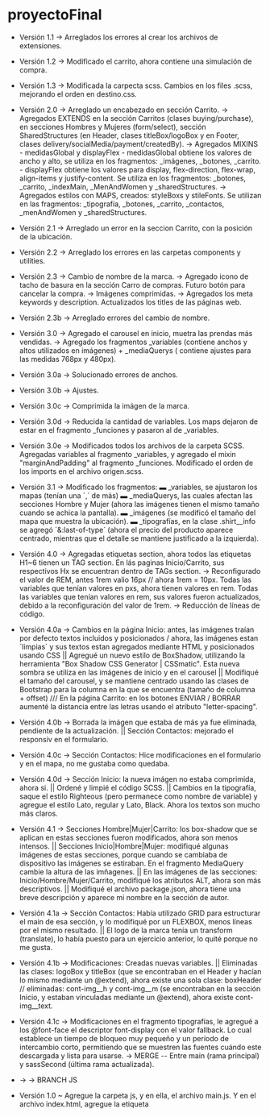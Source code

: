 # proyectoFinal
- Versión 1.1 → Arreglados los errores al crear los archivos de extensiones.
- Versión 1.2 → Modificado el carrito, ahora contiene una simulación de compra.
- Versión 1.3 → Modificada la carpecta scss. Cambios en los files .scss, mejorando el orden en destino.css.
- Versión 2.0 → Arreglado un encabezado en sección Carrito.
              → Agregados EXTENDS en la sección Carritos (clases buying/purchase), en secciones Hombres y Mujeres (form/select), sección SharedStructures (en Header, clases titleBox/logoBox y en Footer, clases delivery/socialMedia/payment/createdBy).
              → Agregados MIXINS - medidasGlobal y displayFlex - medidasGlobal obtiene los valores de ancho y alto, se utiliza en los fragmentos: _imágenes, _botones, _carrito. - displayFlex obtiene los valores para display, flex-direction, flex-wrap, align-items y justify-content. Se utiliza en los fragmentos: _botones, _carrito, _indexMain, _MenAndWomen y _sharedStructures.
              → Agregados estilos con MAPS, creados: styleBoxs y stileFonts. Se utilizan en las fragmentos: _tipografía, _botones, _carrito, _contactos, _menAndWomen y _sharedStructures. 
- Versión 2.1 → Arreglado un error en la seccion Carrito, con la posición de la ubicación.
- Versión 2.2 → Arreglado los errores en las carpetas components y utilities.
- Versión 2.3 → Cambio de nombre de la marca. 
              → Agregado icono de tacho de basura en la sección Carro de compras. Futuro botón para cancelar la compra.
              → Imágenes comprimidas. 
              → Agregados los meta keywords y description. Actualizados los titles de las páginas web.
- Versión 2.3b → Arreglado errores del cambio de nombre.
- Versión 3.0 → Agregado el carousel en inicio, muetra las prendas más vendidas. 
              → Agregado los fragmentos _variables (contiene anchos y altos utilizados en imágenes) + _mediaQuerys ( contiene ajustes para las medidas 768px y 480px).
- Versión 3.0a → Solucionado errores de anchos. 
- Versión 3.0b → Ajustes.
- Versión 3.0c → Comprimida la imágen de la marca. 
- Versión 3.0d → Reducida la cantidad de variables. Los maps dejaron de estar en el fragmento _funciones y pasaron al de _variables.
- Versión 3.0e → Modificados todos los archivos de la carpeta SCSS. Agregadas variables al fragmento _variables, y agregado el mixin "marginAndPadding" al fragmento _funciones. Modificado el orden de los imports en el archivo origen.scss.  
- Versión 3.1  → Modificado los fragmentos:
                      ▬ _variables, se ajustaron los mapas (tenían una ´,´ de más)
                      ▬ _mediaQuerys, las cuales afectan las secciones Hombre y Mujer (ahora las imágenes tienen el mismo tamaño cuando se achica la pantalla).
                      ▬ _imágenes (se modificó el tamaño del mapa que muestra la ubicación).
                      ▬ _tipografías, en la clase .shirt__info se agregó  ´&:last-of-type´ (ahora el precio del producto aparece centrado, mientras que el detalle se mantiene justificado a la izquierda). 
- Versión 4.0  → Agregadas etiquetas section, ahora todos las etiquetas H1~6 tienen un TAG section. En lás paginas Inicio/Carrito, sus respectivos Hx se encuentran dentro de TAGs section. 
               →  Reconfigurado el valor de REM, antes 1rem valio 16px // ahora 1rem = 10px. Todas las variables que tenían valores en pxs, ahora tienen valores en rem. Todas las variables que tenían valores en rem, sus valores fueron actualizados, debido a la reconfiguración del valor de 1rem. 
               → Reducción de líneas de código. 
- Versión 4.0a → Cambios en la página Inicio: antes, las imágenes traían por defecto textos incluidos y posicionados / ahora, las imágenes estan ´limpias´ y sus textos estan agregados mediante HTML y posicionados usando CSS || Agregué un nuevo estilo de BoxShadow, utilizando la herramienta "Box Shadow CSS Generator | CSSmatic". Esta nueva sombra se utiliza en las imágenes de inicio y en el carousel || Modifiqué el tamaño del carousel, y se mantiene centrado usando las clases de Bootstrap para la columna en la que se encuentra (tamaño de columna + offset)  ///  En la página Carrito: en los botones ENVIAR / BORRAR aumenté la distancia entre las letras usando el atributo "letter-spacing". 
- Versión 4.0b → Borrada la imágen que estaba de más ya fue eliminada, pendiente de la actualización. || Sección Contactos: mejorado el responsiv en el formulario. 
- Versión 4.0c → Sección Contactos: Hice modificaciones en el formulario y en el mapa, no me gustaba como quedaba. 
- Versión 4.0d → Sección Inicio: la nueva imágen no estaba comprimida, ahora si. || Ordené y limpié el código SCSS. || Cambios en la tipografía, saque el estilo Righteous (pero permanece como nombre de variable) y agregue el estilo Lato, regular y Lato, Black. Ahora los textos son mucho más claros.
- Versión 4.1  → Secciones Hombre|Mujer|Carrito: los box-shadow que se aplican en estas secciones fueron modificados, ahora son menos intensos. || Secciones Inicio|Hombre|Mujer: modifiqué algunas imágenes de estas secciones, porque cuando se cambiaba de dispositivo las imágenes se estiraban. En el fragmento MediaQuery cambie la altura de las imñagenes. || En las imágenes de las secciones: Inicio/Hombre/Mujer/Carrito, modifiqué los atributos ALT, ahora son más descriptivos.  || Modifiqué el archivo package.json, ahora tiene una breve descripción y aparece mi nombre en la sección de autor. 
- Versión 4.1a → Sección Contactos: Había utilizado GRID para estructurar el main de esa sección, y lo modifiqué por un FLEXBOX, menos líneas por el mismo resultado. || El logo de la marca tenía un transform (translate), lo había puesto para un ejercicio anterior, lo quité porque no me gusta.
- Versión 4.1b → Modificaciones: Creadas nuevas variables. || Eliminadas las clases: logoBox y titleBox (que se encontraban en el Header y hacían lo mismo mediante un @extend), ahora existe una sola clase: boxHeader // eliminadas: cont-img__h y cont-img__m (se encontraban en la sección Inicio, y estaban vínculadas mediante un @extend), ahora existe cont-img__text. 
- Versión 4.1c → Modificaciones en el fragmento tipografías, le agregué a los @font-face el descriptor font-display con el valor fallback. Lo cual establece un tiempo de bloqueo muy pequeño y un período de intercambio corto, permitiendo que se muestren las fuentes cuándo este descargada y lista para usarse.
→ MERGE -- Entre main (rama principal) y sassSecond (última rama actualizada).

- → → BRANCH JS 
- Versión 1.0   ~ Agregue la carpeta js, y en ella, el archivo main.js. Y en el archivo index.html, agregue la etiqueta <script> para vincularla con el archivo main.js.
                ~ En el archivo main.js, cree la clase "articulo" que va a almacenar las propiedades de cada prenda que este en venta.
- Versión 1.0a  ~ Arreglando errores. 
- Versión 1.0b  ~ Las funciones comprobarStock() - precioTotal() - comprando() - realizarCompra(), funcionan correctamente.   
- Versión 1.0c  ~ Agregadas las funciones mostrarArticle()/opcionesDePago(). La funcion realizarCompra(), ahora se llama realizarPedido().
- Versión 1.0d  ~ Quité la función opcionesDePago().
- Versión 1.0d  ~ Eliminada la función precioTotal(), su contenido la reduje a una sola linea, y la agregué a la función comprando(). Modificadas las funciones comprando(), quieroComprar(), comprobarStock() y opcionesDePago(), reducí líneas y arreglé todos los errores. Agregué nuevas propiedades → cantidad/multiplePrecio, agregué el método multiplePriceE() y modifiqué todos los métodos que había.
